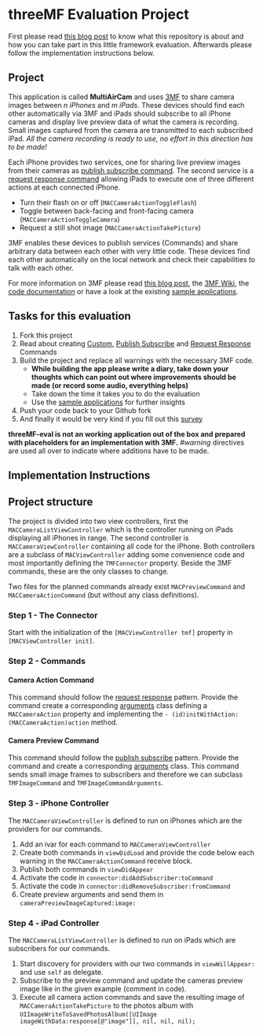 # threeMF Evaluation Project

First please read [this blog post](http://www.mgratzer.com/introducing-threeMF/) to know what this repository is about and how you can take part in this little framework evaluation. Afterwards please follow the implementation instructions below.

## Project
This application is called **MultiAirCam** and uses [3MF](http://threemf.com) to share camera images between *n iPhones* and *m iPads*. These devices should find each other automatically via 3MF and iPads should subscribe to all iPhone cameras and display live preview data of what the camera is recording. Small images captured from the camera are transmitted to each subscribed iPad. *All the camera recording is ready to use, no effort in this direction has to be made!*

Each iPhone provides two services, one for sharing live preview images from their cameras as [publish subscribe command](https://github.com/mgratzer/threeMF/wiki/PublishSubscribe). The second service is a [request response command](https://github.com/mgratzer/threeMF/wiki/RequestResponse) allowing iPads to execute one of three different actions at each connected iPhone.

- Turn their flash on or off (`MACCameraActionToggleFlash`)
- Toggle between back-facing and front-facing camera (`MACCameraActionToggleCamera`) 
- Request a still shot image (`MACCameraActionTakePicture`)

3MF enables these devices to publish services (Commands) and share arbitrary data between each other with very little code. These devices find each other automatically on the local network and check their capabilities to talk with each other.

For more information on 3MF please read [this blog post](http://www.mgratzer.com/introducing-threeMF/), the [3MF Wiki](https://github.com/mgratzer/threeMF/wiki), the [code documentation](http://threemf.com/documentation/) or have a look at the existing [sample applications](https://github.com/mgratzer/threeMF/tree/master/Samples/).

## Tasks for this evaluation
1. Fork this project
2. Read about creating [Custom](https://github.com/mgratzer/threeMF/wiki/CustomCommands), [Publish Subscribe](https://github.com/mgratzer/threeMF/wiki/PublishSubscribe) and [Request Response](https://github.com/mgratzer/threeMF/wiki/RequestResponse) Commands
3. Build the project and replace all warnings with the necessary 3MF code. 
	- **While building the app please write a diary, take down your thoughts which can point out where improvements should be made (or record some audio, everything helps)**
	- Take down the time it takes you to do the evaluation
	- Use the [sample applications](https://github.com/mgratzer/threeMF/tree/master/Samples) for further insights
4.  Push your code back to your Github fork
5. And finally it would be very kind if you fill out this [survey](http://grzr.me/3mfeval) 

**threeMF-eval is not an working application out of the box and prepared with placeholders for an implementation with 3MF.** *#warning* directives are used all over to indicate where additions have to be made.

## Implementation Instructions

## Project structure
The project is divided into two view controllers, first the `MACCameraListViewController` which is the controller running on iPads displaying all iPhones in range. The second controller is `MACCameraViewController` containing all code for the iPhone. Both controllers are a subclass of `MACViewController` adding some convenience code and most importantly defining the `TMFConnector` property. Beside the 3MF commands, these are the only classes to change.

Two files for the planned commands already exist `MACPreviewCommand` and `MACCameraActionCommand` (but without any class definitions). 

### Step 1 - The Connector
Start with the initialization of the `[MACViewController tmf]` property in `[MACViewController init]`.

### Step 2 - Commands

#### Camera Action Command
This command should follow the [request response](https://github.com/mgratzer/threeMF/wiki/RequestResponse) pattern. Provide the command create a corresponding [arguments](https://github.com/mgratzer/threeMF/wiki/CustomCommands) class defining a `MACCameraAction` property and implementing the `- (id)initWithAction:(MACCameraAction)action` method.

#### Camera Preview Command
This command should follow the [publish subscribe](https://github.com/mgratzer/threeMF/wiki/PublishSubscribe) pattern. Provide the command and create a corresponding [arguments](https://github.com/mgratzer/threeMF/wiki/CustomCommands) class. This command sends small image frames to subscribers and therefore we can subclass `TMFImageCommand` and `TMFImageCommandArguments`.

### Step 3 - iPhone Controller

The `MACCameraViewController` is defined to run on iPhones which are the providers for our commands.

1. Add an ivar for each command to `MACCameraViewController`
2. Create both commands in `viewDidLoad` and provide the code below each warning in the `MACCameraActionCommand` receive block.
3. Publish both commands in `viewDidAppear`
4. Activate the code in `connector:didAddSubscriber:toCommand`
5. Activate the code in `connector:didRemoveSubscriber:fromCommand`
6. Create preview arguments and send them in `cameraPreviewImageCaptured:image:`

### Step 4 - iPad Controller

The `MACCameraListViewController` is defined to run on iPads which are subscribers for our commands. 

1. Start discovery for providers with our two commands in `viewWillAppear:` and use `self` as delegate.
2. Subscribe to the preview command and update the cameras preview image like in the given example (comment in code).
3. Execute all camera action commands and save the resulting image of `MACCameraActionTakePicture` to the photos album with `UIImageWriteToSavedPhotosAlbum([UIImage imageWithData:response[@"image"]], nil, nil, nil);`






